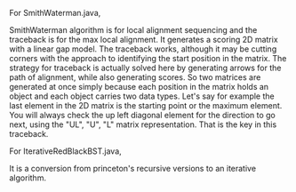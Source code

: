 For SmithWaterman.java,

SmithWaterman algorithm is for local alignment sequencing and the traceback is for the max local alignment. It generates a scoring 2D matrix with a linear gap model. 
The traceback works, although it may be cutting corners with the approach to identifying the start position in the matrix. 
The strategy for traceback is actually solved here by generating arrows for the path of alignment, while also generating scores. 
So two matrices are generated at once simply because each position in the matrix holds an object and each object carries two data types. 
Let's say for example the last element in the 2D matrix is the starting point or the maximum element. You will always check the up left diagonal element for the direction to go next, using the "UL", "U", "L" matrix representation.  That is the key in this traceback. 


For IterativeRedBlackBST.java, 

It is a conversion from princeton's recursive versions to an iterative algorithm. 
